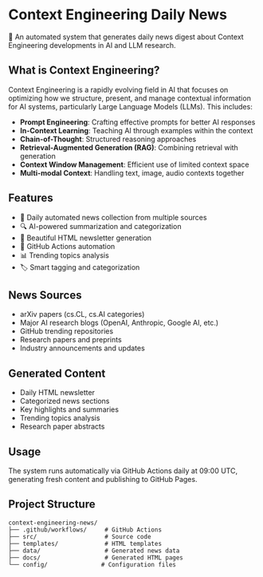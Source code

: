 # Context Engineering Daily News

🤖 An automated system that generates daily news digest about Context Engineering developments in AI and LLM research.

## What is Context Engineering?

Context Engineering is a rapidly evolving field in AI that focuses on optimizing how we structure, present, and manage contextual information for AI systems, particularly Large Language Models (LLMs). This includes:

- **Prompt Engineering**: Crafting effective prompts for better AI responses
- **In-Context Learning**: Teaching AI through examples within the context
- **Chain-of-Thought**: Structured reasoning approaches
- **Retrieval-Augmented Generation (RAG)**: Combining retrieval with generation
- **Context Window Management**: Efficient use of limited context space
- **Multi-modal Context**: Handling text, image, audio contexts together

## Features

- 📰 Daily automated news collection from multiple sources
- 🔍 AI-powered summarization and categorization
- 📧 Beautiful HTML newsletter generation
- 🚀 GitHub Actions automation
- 📊 Trending topics analysis
- 🏷️ Smart tagging and categorization

## News Sources

- arXiv papers (cs.CL, cs.AI categories)
- Major AI research blogs (OpenAI, Anthropic, Google AI, etc.)
- GitHub trending repositories
- Research papers and preprints
- Industry announcements and updates

## Generated Content

- Daily HTML newsletter
- Categorized news sections
- Key highlights and summaries  
- Trending topics analysis
- Research paper abstracts

## Usage

The system runs automatically via GitHub Actions daily at 09:00 UTC, generating fresh content and publishing to GitHub Pages.

## Project Structure

```
context-engineering-news/
├── .github/workflows/     # GitHub Actions
├── src/                   # Source code
├── templates/             # HTML templates
├── data/                  # Generated news data
├── docs/                  # Generated HTML pages
└── config/               # Configuration files
```
